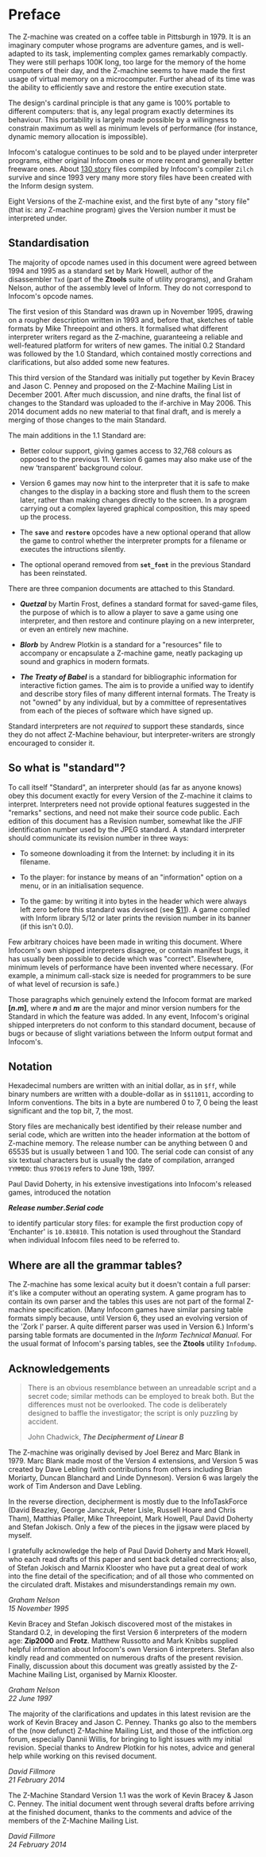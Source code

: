# Preface

The Z-machine was created on a coffee table in Pittsburgh in 1979. It is an imaginary computer whose programs are adventure games, and is well-adapted to its task, implementing complex games remarkably compactly. They were still perhaps 100K long, too large for the memory of the home computers of their day, and the Z-machine seems to have made the first usage of virtual memory on a microcomputer. Further ahead of its time was the ability to efficiently save and restore the entire execution state.

The design's cardinal principle is that any game is 100% portable to different computers: that is, any legal program exactly determines its behaviour. This portability is largely made possible by a willingness to constrain maximum as well as minimum levels of performance (for instance, dynamic memory allocation is impossible).

Infocom's catalogue continues to be sold and to be played under interpreter programs, either original Infocom ones or more recent and generally better freeware ones. About [130 story](http://inform-fiction.org/zmachine/standards/z1point1/appf.html) files compiled by Infocom's compiler `Zilch` survive and since 1993 very many more story files have been created with the Inform design system.

Eight Versions of the Z-machine exist, and the first byte of any "story file" (that is: any Z-machine program) gives the Version number it must be interpreted under.

## Standardisation

The majority of opcode names used in this document were agreed between 1994 and 1995 as a standard set by Mark Howell, author of the disassembler `Txd` (part of the **Ztools** suite of utility programs), and Graham Nelson, author of the assembly level of Inform. They do not correspond to Infocom's opcode names.

The first vesion of this Standard was drawn up in November 1995, drawing on a rougher description written in 1993 and, before that, sketches of table formats by Mike Threepoint and others. It formalised what different interpreter writers regard as the Z-machine, guaranteeing a reliable and well-featured platform for writers of new games. The initial 0.2 Standard was followed by the 1.0 Standard, which contained mostly corrections and clarifications, but also added some new features.

This third version of the Standard was initially put together by Kevin Bracey and Jason C. Penney and proposed on the Z-Machine Mailing List in December 2001. After much discussion, and nine drafts, the final list of changes to the Standard was uploaded to the if-archive in May 2006. This 2014 document adds no new material to that final draft, and is merely a merging of those changes to the main Standard.

The main additions in the 1.1 Standard are:

- Better colour support, giving games access to 32,768 colours as opposed to the previous 11. Version 6 games may also make use of the new ‘transparent' background colour.

- Version 6 games may now hint to the interpreter that it is safe to make changes to the display in a backing store and flush them to the screen later, rather than making changes directly to the screen. In a program carrying out a complex layered graphical composition, this may speed up the process.

- The **`save`** and **`restore`** opcodes have a new optional operand that allow the game to control whether the interpreter prompts for a filename or executes the intructions silently.

- The optional operand removed from **`set_font`** in the previous Standard has been reinstated.

There are three companion documents are attached to this Standard.

- _**Quetzal**_ by Martin Frost, defines a standard format for saved-game files, the purpose of which is to allow a player to save a game using one interpreter, and then restore and continure playing on a new interpreter, or even an entirely new machine.

- _**Blorb**_ by Andrew Plotkin is a standard for a "resources" file to accompany or encapsulate a Z-machine game, neatly packaging up sound and graphics in modern formats.

- _**The Treaty of Babel**_ is a standard for bibliographic information for interactive fiction games. The aim is to provide a unified way to identify and describe story files of many different internal formats. The Treaty is not "owned" by any individual, but by a committee of representatives from each of the pieces of software which have signed up.

Standard interpreters are not _required_ to support these standards, since they do not affect Z-Machine behaviour, but interpreter-writers are strongly encouraged to consider it.

## So what is "standard"?

To call itself "Standard", an interpreter should (as far as anyone knows) obey this document exactly for every Version of the Z-machine it claims to interpret. Interpreters need not provide optional features suggested in the "remarks" sections, and need not make their source code public. Each edition of this document has a Revision number, somewhat like the JFIF identification number used by the JPEG standard. A standard interpreter should communicate its revision number in three ways:

- To someone downloading it from the Internet: by including it in its filename.

- To the player: for instance by means of an "information" option on a menu, or in an initialisation sequence.

- To the game: by writing it into bytes in the header which were always left zero before this standard was devised (see [**S**11](./01-memory-map.md)). A game compiled with Inform library 5/12 or later prints the revision number in its banner (if this isn't 0.0).

Few arbitrary choices have been made in writing this document. Where Infocom's own shipped interpreters disagree, or contain manifest bugs, it has usually been possible to decide which was "correct". Elsewhere, minimum levels of performance have been invented where necessary. (For example, a minimum call-stack size is needed for programmers to be sure of what level of recursion is safe.)

Those paragraphs which genuinely extend the Infocom format are marked **[_n_._m_]**, where _**n**_ and _**m**_ are the major and minor version numbers for the Standard in which the feature was added. In any event, Infocom's original shipped interpreters do not conform to this standard document, because of bugs or because of slight variations between the Inform output format and Infocom's.

## Notation

Hexadecimal numbers are written with an initial dollar, as in `$ff`, while binary numbers are written with a double-dollar as in `$$11011`, according to Inform conventions. The bits in a byte are numbered 0 to 7, 0 being the least significant and the top bit, 7, the most.

Story files are mechanically best identified by their release number and serial code, which are written into the header information at the bottom of Z-machine memory. The release number can be anything between 0 and 65535 but is usually between 1 and 100. The serial code can consist of any six textual characters but is usually the date of compilation, arranged `YYMMDD`: thus `970619` refers to June 19th, 1997.

Paul David Doherty, in his extensive investigations into Infocom's released games, introduced the notation

**_Release number_._Serial code_**


to identify particular story files: for example the first production copy of ‘Enchanter' is `10.830810`. This notation is used throughout the Standard when individual Infocom files need to be referred to.

## Where are all the grammar tables?

The Z-machine has some lexical acuity but it doesn't contain a full parser: it's like a computer without an operating system. A game program has to contain its own parser and the tables this uses are not part of the formal Z-machine specification. (Many Infocom games have similar parsing table formats simply because, until Version 6, they used an evolving version of the 'Zork I' parser. A quite different parser was used in Version 6.) Inform's parsing table formats are documented in the _Inform Technical Manual_. For the usual format of Infocom's parsing tables, see the **Ztools** utility `Infodump`.

## Acknowledgements

> There is an obvious resemblance between an unreadable script and a secret code; similar methods can be employed to break both. But the differences must not be overlooked. The code is deliberately designed to baffle the investigator; the script is only puzzling by accident.
>
> John Chadwick, _**The Decipherment of Linear B**_

The Z-machine was originally devised by Joel Berez and Marc Blank in 1979. Marc Blank made most of the Version 4 extensions, and Version 5 was created by Dave Lebling (with contributions from others including Brian Moriarty, Duncan Blanchard and Linde Dynneson). Version 6 was largely the work of Tim Anderson and Dave Lebling.

In the reverse direction, decipherment is mostly due to the InfoTaskForce (David Beazley, George Janczuk, Peter Lisle, Russell Hoare and Chris Tham), Matthias Pfaller, Mike Threepoint, Mark Howell, Paul David Doherty and Stefan Jokisch. Only a few of the pieces in the jigsaw were placed by myself.

I gratefully acknowledge the help of Paul David Doherty and Mark Howell, who each read drafts of this paper and sent back detailed corrections; also, of Stefan Jokisch and Marnix Klooster who have put a great deal of work into the fine detail of the specification; and of all those who commented on the circulated draft. Mistakes and misunderstandings remain my own.

_Graham Nelson_\
_15 November 1995_

Kevin Bracey and Stefan Jokisch discovered most of the mistakes in Standard 0.2, in developing the first Version 6 interpreters of the modern age: **Zip2000** and **Frotz**. Matthew Russotto and Mark Knibbs supplied helpful information about Infocom's own Version 6 interpreters. Stefan also kindly read and commented on numerous drafts of the present revision. Finally, discussion about this document was greatly assisted by the Z-Machine Mailing List, organised by Marnix Klooster.

_Graham Nelson_\
_22 June 1997_

The majority of the clarifications and updates in this latest revision are the work of Kevin Bracey and Jason C. Penney. Thanks go also to the members of the (now defunct) Z-Machine Mailing List, and those of the intfiction.org forum, especially Dannii Willis, for bringing to light issues with my initial revision. Special thanks to Andrew Plotkin for his notes, advice and general help while working on this revised document.

_David Fillmore_\
_21 February 2014_

The Z-Machine Standard Version 1.1 was the work of Kevin Bracey & Jason C. Penney. The initial document went through several drafts before arriving at the finished document, thanks to the comments and advice of the members of the Z-Machine Mailing List.

_David Fillmore_\
_24 February 2014_
